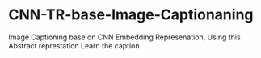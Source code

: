 # CNN-TR-base-Image-Captionaning
Image Captioning base on CNN Embedding Represenation, Using this Abstract represtation Learn the caption
